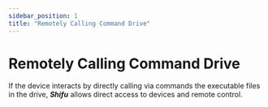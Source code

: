 ```yaml
---
sidebar_position: 1
title: "Remotely Calling Command Drive"
---
```


# Remotely Calling Command Drive

If the device interacts by directly calling via commands the executable files in the drive, ***Shifu*** allows direct access to devices and remote control.

